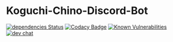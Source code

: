 # Koguchi-Chino-Discord-Bot

[![dependencies Status](https://david-dm.org/edisonlee55/Koguchi-Chino-Discord-Bot/status.svg)](https://david-dm.org/edisonlee55/Koguchi-Chino-Discord-Bot)
[![Codacy Badge](https://api.codacy.com/project/badge/Grade/3afdee7e0b1849fca7a03ec14e1dbf46)](https://www.codacy.com/app/edisonlee55/Koguchi-Chino-Discord-Bot?utm_source=github.com&amp;utm_medium=referral&amp;utm_content=edisonlee55/Koguchi-Chino-Discord-Bot&amp;utm_campaign=Badge_Grade)
[![Known Vulnerabilities](https://snyk.io/test/github/edisonlee55/koguchi-chino-discord-bot/badge.svg?targetFile=package.json)](https://snyk.io/test/github/edisonlee55/koguchi-chino-discord-bot?targetFile=package.json)
[![dev chat](https://discordapp.com/api/guilds/395361437876224001/widget.png?style=shield)](https://discord.gg/YhqcM3f)
